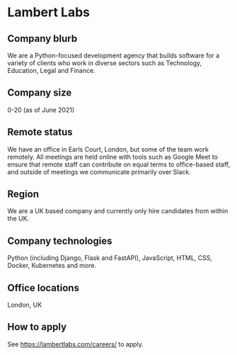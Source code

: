 # Lambert Labs

## Company blurb

We are a Python-focused development agency that builds software for a variety of clients who work in diverse sectors such as Technology, Education, Legal and Finance.

## Company size

0-20 (as of June 2021)

## Remote status

We have an office in Earls Court, London, but some of the team work remotely. All meetings are held online with tools such as Google Meet to ensure that remote staff can contribute on equal terms to office-based staff, and outside of meetings we communicate primarily over Slack.

## Region

We are a UK based company and currently only hire candidates from within the UK.

## Company technologies

Python (including Django, Flask and FastAPI), JavaScript, HTML, CSS, Docker, Kubernetes and more.

## Office locations

London, UK

## How to apply

See https://lambertlabs.com/careers/ to apply.
